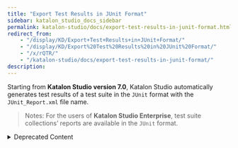 ```yaml
---
title: "Export Test Results in JUnit Format"
sidebar: katalon_studio_docs_sidebar
permalink: katalon-studio/docs/export-test-results-in-junit-format.html
redirect_from:
    - "/display/KD/Export+Test+Results+in+JUnit+Format/"
    - "/display/KD/Export%20Test%20Results%20in%20JUnit%20Format/"
    - "/x/rQTR/"
    - "/katalon-studio/docs/export-test-results-in-junit-format/"
description:
---
```


Starting from **Katalon Studio version 7.0**, Katalon Studio automatically generates test results of a test suite in the `JUnit` format with the `JUnit_Report.xml` file name.

> Notes: For the users of **Katalon Studio Enterprise**, test suite collections’ reports are available in the `JUnit` format.

<details><summary>Deprecated Content</summary>

Along with other formats such as CSV and HTML, [Basic Report](https://store.katalon.com/product/59/Basic-Report) plugin which is available in Katalon Studio  6.1.5 and later versions also exports test results in JUnit format automatically with the file name is "JUnit_Report.xml".

</details>